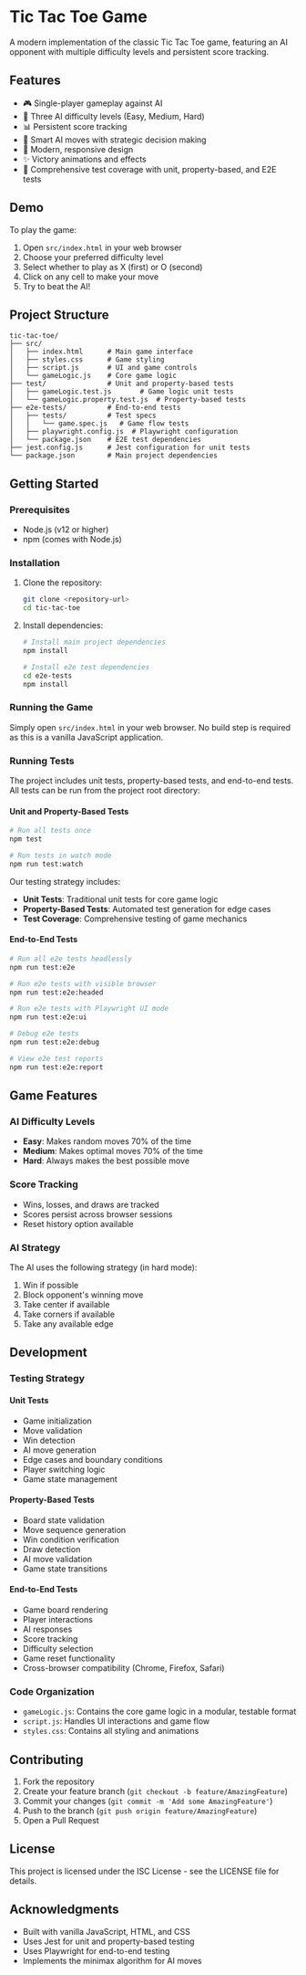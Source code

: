 # Tic Tac Toe Game

A modern implementation of the classic Tic Tac Toe game, featuring an AI opponent with multiple difficulty levels and persistent score tracking.

## Features

- 🎮 Single-player gameplay against AI
- 🤖 Three AI difficulty levels (Easy, Medium, Hard)
- 📊 Persistent score tracking
- 🎯 Smart AI moves with strategic decision making
- 🎨 Modern, responsive design
- ✨ Victory animations and effects
- 🧪 Comprehensive test coverage with unit, property-based, and E2E tests

## Demo

To play the game:
1. Open `src/index.html` in your web browser
2. Choose your preferred difficulty level
3. Select whether to play as X (first) or O (second)
4. Click on any cell to make your move
5. Try to beat the AI!

## Project Structure

```
tic-tac-toe/
├── src/
│   ├── index.html      # Main game interface
│   ├── styles.css      # Game styling
│   ├── script.js       # UI and game controls
│   └── gameLogic.js    # Core game logic
├── test/               # Unit and property-based tests
│   ├── gameLogic.test.js       # Game logic unit tests
│   └── gameLogic.property.test.js  # Property-based tests
├── e2e-tests/          # End-to-end tests
│   ├── tests/          # Test specs
│   │   └── game.spec.js   # Game flow tests
│   ├── playwright.config.js  # Playwright configuration
│   └── package.json    # E2E test dependencies
├── jest.config.js      # Jest configuration for unit tests
└── package.json        # Main project dependencies
```

## Getting Started

### Prerequisites

- Node.js (v12 or higher)
- npm (comes with Node.js)

### Installation

1. Clone the repository:
   ```bash
   git clone <repository-url>
   cd tic-tac-toe
   ```

2. Install dependencies:
   ```bash
   # Install main project dependencies
   npm install

   # Install e2e test dependencies
   cd e2e-tests
   npm install
   ```

### Running the Game

Simply open `src/index.html` in your web browser. No build step is required as this is a vanilla JavaScript application.

### Running Tests

The project includes unit tests, property-based tests, and end-to-end tests. All tests can be run from the project root directory:

#### Unit and Property-Based Tests
```bash
# Run all tests once
npm test

# Run tests in watch mode
npm run test:watch
```

Our testing strategy includes:
- **Unit Tests**: Traditional unit tests for core game logic
- **Property-Based Tests**: Automated test generation for edge cases
- **Test Coverage**: Comprehensive testing of game mechanics

#### End-to-End Tests
```bash
# Run all e2e tests headlessly
npm run test:e2e

# Run e2e tests with visible browser
npm run test:e2e:headed

# Run e2e tests with Playwright UI mode
npm run test:e2e:ui

# Debug e2e tests
npm run test:e2e:debug

# View e2e test reports
npm run test:e2e:report
```

## Game Features

### AI Difficulty Levels

- **Easy**: Makes random moves 70% of the time
- **Medium**: Makes optimal moves 70% of the time
- **Hard**: Always makes the best possible move

### Score Tracking

- Wins, losses, and draws are tracked
- Scores persist across browser sessions
- Reset history option available

### AI Strategy

The AI uses the following strategy (in hard mode):
1. Win if possible
2. Block opponent's winning move
3. Take center if available
4. Take corners if available
5. Take any available edge

## Development

### Testing Strategy

#### Unit Tests
- Game initialization
- Move validation
- Win detection
- AI move generation
- Edge cases and boundary conditions
- Player switching logic
- Game state management

#### Property-Based Tests
- Board state validation
- Move sequence generation
- Win condition verification
- Draw detection
- AI move validation
- Game state transitions

#### End-to-End Tests
- Game board rendering
- Player interactions
- AI responses
- Score tracking
- Difficulty selection
- Game reset functionality
- Cross-browser compatibility (Chrome, Firefox, Safari)

### Code Organization

- `gameLogic.js`: Contains the core game logic in a modular, testable format
- `script.js`: Handles UI interactions and game flow
- `styles.css`: Contains all styling and animations

## Contributing

1. Fork the repository
2. Create your feature branch (`git checkout -b feature/AmazingFeature`)
3. Commit your changes (`git commit -m 'Add some AmazingFeature'`)
4. Push to the branch (`git push origin feature/AmazingFeature`)
5. Open a Pull Request

## License

This project is licensed under the ISC License - see the LICENSE file for details.

## Acknowledgments

- Built with vanilla JavaScript, HTML, and CSS
- Uses Jest for unit and property-based testing
- Uses Playwright for end-to-end testing
- Implements the minimax algorithm for AI moves
